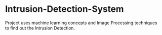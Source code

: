 # Intrusion-Detection-System
Project uses machine learning concepts and Image Processing techniques to find out the Intrusion Detection.
